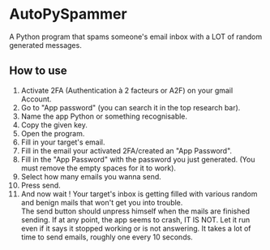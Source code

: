 # AutoPySpammer
A Python program that spams someone's email inbox with a LOT of random generated messages.


## How to use

1. Activate 2FA (Authentication à 2 facteurs or A2F) on your gmail Account.
2. Go to "App password" (you can search it in the top research bar).
3. Name the app Python or something recognisable.
4. Copy the given key.
5. Open the program.
6. Fill in your target's email.
7. Fill in the email your activated 2FA/created an "App Password".
8. Fill in the "App Password" with the password you just generated. (You must remove the empty spaces for it to work).
9. Select how many emails you wanna send.
10. Press send.
11. And now wait ! Your target's inbox is getting filled with various random and benign mails that won't get you into trouble.  
The send button should unpress himself when the mails are finished sending. If at any point, the app seems to crash, IT IS NOT. Let it run even if it says it stopped working or is not answering. It takes a lot of time to send emails, roughly one every 10 seconds.
